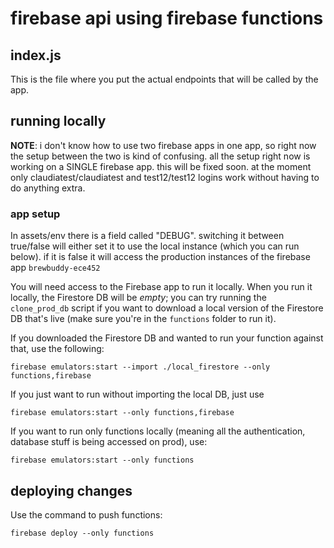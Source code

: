 # firebase api using firebase functions

## index.js
This is the file where you put the actual endpoints that will be called by the app.

## running locally

**NOTE**: i don't know how to use two firebase apps in one app, so right now the setup between the two is kind of confusing. all the setup right now is working on a SINGLE firebase app. this will be fixed soon. at the moment only claudiatest/claudiatest and test12/test12 logins work without having to do anything extra.

### app setup

In assets/env there is a field called "DEBUG". switching it between true/false will either set it to use the local instance (which you can run below). if it is false it will access the production instances of the firebase app `brewbuddy-ece452`

You will need access to the Firebase app to run it locally. When you run it locally, the Firestore DB will be *empty*; you can try running the `clone_prod_db` script if you want to download a local version of the Firestore DB that's live (make sure you're in the `functions` folder to run it).

If you downloaded the Firestore DB and wanted to run your function against that, use the following:

```firebase emulators:start --import ./local_firestore --only functions,firebase```

If you just want to run without importing the local DB, just use

```firebase emulators:start --only functions,firebase```

If you want to run only functions locally (meaning all the authentication, database stuff is being accessed on prod), use:

```firebase emulators:start --only functions```

## deploying changes

Use the command to push functions:

```firebase deploy --only functions```

